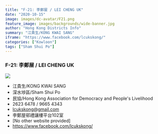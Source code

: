 ```yaml
---
title: "F-21: 李鄭屋 / LEI CHENG UK"
date: "2020-10-15"
image: images/dc-avatar/F21.png
feature_image: images/backgrounds/wide-banner.jpg
author: "Hong Kong Districts Info"
summary: "江貴生/KONG KWAI SANG"
iframe: "https://www.facebook.com/lcukskong/"
categories: ["Kowloon"]
tags: ["Sham Shui Po"]
---
```


### F-21: 李鄭屋 / LEI CHENG UK  
![](/images/dc-avatar/F21.png)  

 - 江貴生/KONG KWAI SANG  
 - 深水埗區/Sham Shui Po  
 - 民協/Hong Kong Association for Democracy and People's Livelihood  
 - 2623 6478 / 9665 4343  
 - lcukskong@gmail.com  
 - 李鄭屋邨禮讓樓平台102室  
 - [No other website provided]  
 - https://www.facebook.com/lcukskong/

